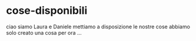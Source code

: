 # cose-disponibili
ciao siamo Laura e Daniele
mettiamo a disposizione le nostre cose
abbiamo solo creato una cosa per ora ...
